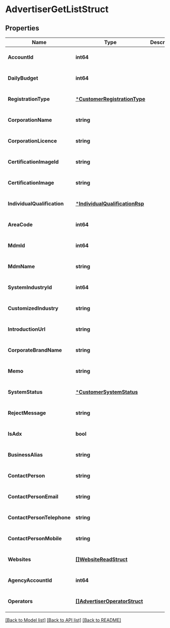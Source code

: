 # AdvertiserGetListStruct

## Properties
Name | Type | Description | Notes
------------ | ------------- | ------------- | -------------
**AccountId** | **int64** |  | [optional] [default to null]
**DailyBudget** | **int64** |  | [optional] [default to null]
**RegistrationType** | [***CustomerRegistrationType**](CustomerRegistrationType.md) |  | [optional] [default to null]
**CorporationName** | **string** |  | [optional] [default to null]
**CorporationLicence** | **string** |  | [optional] [default to null]
**CertificationImageId** | **string** |  | [optional] [default to null]
**CertificationImage** | **string** |  | [optional] [default to null]
**IndividualQualification** | [***IndividualQualificationRsp**](individual_qualification_rsp.md) |  | [optional] [default to null]
**AreaCode** | **int64** |  | [optional] [default to null]
**MdmId** | **int64** |  | [optional] [default to null]
**MdmName** | **string** |  | [optional] [default to null]
**SystemIndustryId** | **int64** |  | [optional] [default to null]
**CustomizedIndustry** | **string** |  | [optional] [default to null]
**IntroductionUrl** | **string** |  | [optional] [default to null]
**CorporateBrandName** | **string** |  | [optional] [default to null]
**Memo** | **string** |  | [optional] [default to null]
**SystemStatus** | [***CustomerSystemStatus**](CustomerSystemStatus.md) |  | [optional] [default to null]
**RejectMessage** | **string** |  | [optional] [default to null]
**IsAdx** | **bool** |  | [optional] [default to null]
**BusinessAlias** | **string** |  | [optional] [default to null]
**ContactPerson** | **string** |  | [optional] [default to null]
**ContactPersonEmail** | **string** |  | [optional] [default to null]
**ContactPersonTelephone** | **string** |  | [optional] [default to null]
**ContactPersonMobile** | **string** |  | [optional] [default to null]
**Websites** | [**[]WebsiteReadStruct**](website_read_struct.md) |  | [optional] [default to null]
**AgencyAccountId** | **int64** |  | [optional] [default to null]
**Operators** | [**[]AdvertiserOperatorStruct**](advertiser_operator_struct.md) |  | [optional] [default to null]

[[Back to Model list]](../README.md#documentation-for-models) [[Back to API list]](../README.md#documentation-for-api-endpoints) [[Back to README]](../README.md)


